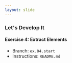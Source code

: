 ```yaml
---
layout: slide
---
```


### Let's Develop It

#### Exercise 4: Extract Elements

* Branch: `ex.04.start`
* Instructions: `README.md`
